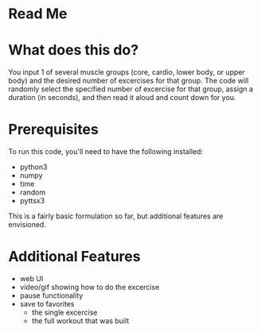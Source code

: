 # Read Me

# What does this do?
You input 1 of several muscle groups (core, cardio, lower body, or upper body) and the desired number of excercises for that group.  The code will randomly select the specified number of excercise for that group, assign a duration (in seconds), and then read it aloud and count down for you.

# Prerequisites
To run this code, you'll need to have the following installed: 

- python3
- numpy
- time
- random
- pyttsx3

This is a fairly basic formulation so far, but additional features are envisioned.

# Additional Features
- web UI
- video/gif showing how to do the excercise
- pause functionality
- save to favorites
    - the single excercise
    - the full workout that was built